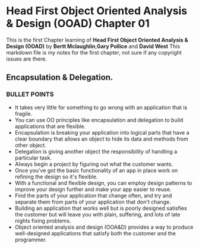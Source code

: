 Head First Object Oriented Analysis & Design (OOAD) Chapter 01
=
This is the first Chapter learning of **Head First Object Oriented Analysis & Design (OOAD)** by **Bertt Mclaughlin**,**Gary Pollice** and **David West** 
This markdown file is my notes for the first chapter, not sure if any copyright issues are there.

Encapsulation & Delegation.
-

### BULLET POINTS
* It takes very little for something to go wrong with an application that is fragile.
* You can use OO principles like encapsulation and delegation to build applications that are flexible.
* Encapsulation is breaking your application into logical parts that have a clear boundary that allows an object to hide its data and methods from other object.
* Delegation is giving another object the responsibility of handling a particular task.
* Always begin a project by figuring out what the customer wants.
* Once you've got the basic functionality of an app in place work on refining the design so it's flexible.
* With a functional and flexible design, you can employ design patterns to improve your design further and make your app easier to reuse.
* Find the parts of your application that change often, and try and separate them from parts of your application that don't change.
* Building an application that works well but is poorly designed satisfies the customer but will leave you with plain, suffering, and lots of late nights fixing problems.
* Object oriented analysis and design (OOA&D) provides a way to produce well-designed applications that satisfy both the customer and the programmer.